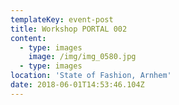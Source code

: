 ```yaml
---
templateKey: event-post
title: Workshop PORTAL 002
content:
  - type: images
    image: /img/img_0580.jpg
  - type: images
location: 'State of Fashion, Arnhem'
date: 2018-06-01T14:53:46.104Z
---
```

